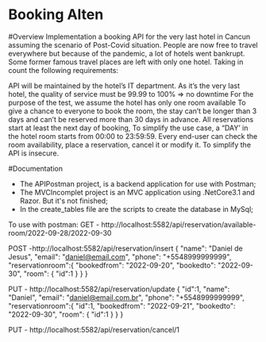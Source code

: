 # Booking Alten

#Overview
Implementation a booking API for the very last hotel in Cancun assuming the scenario of Post-Covid situation. People are now free to travel everywhere but because of the pandemic, a lot of hotels went bankrupt. Some former famous travel places are left with only one hotel. Taking in count the following requirements:

API will be maintained by the hotel’s IT department.
As it’s the very last hotel, the quality of service must be 99.99 to 100% => no downtime
For the purpose of the test, we assume the hotel has only one room available
To give a chance to everyone to book the room, the stay can’t be longer than 3 days and can’t be reserved more than 30 days in advance.
All reservations start at least the next day of booking,
To simplify the use case, a “DAY’ in the hotel room starts from 00:00 to 23:59:59.
Every end-user can check the room availability, place a reservation, cancel it or modify it.
To simplify the API is insecure.


#Documentation
 - The APIPostman project, is a backend application for use with Postman;
 - The MVCIncomplet project is an MVC application using .NetCore3.1 and Razor. But it's not finished;
 - In the create_tables file are the scripts to create the database in MySql;

To use with postman:
GET - http://localhost:5582/api/reservation/available-room/2022-09-28/2022-09-30

POST -http://localhost:5582/api/reservation/insert
{
    "name": "Daniel de Jesus",
    "email": "daniel@email.com",
    "phone": "+5548999999999",
    "reservationroom":{
        "bookedfrom": "2022-09-20",
        "bookedto": "2022-09-30",
        "room": {
            "id":1
        }
    }
}

PUT - http://localhost:5582/api/reservation/update
{
    "id":1,
    "name": "Daniel",
    "email": "daniel@email.com.br",
    "phone": "+5548999999999",
    "reservationroom":{
        "id":1,
        "bookedfrom": "2022-09-21",
        "bookedto": "2022-09-30",
        "room": {
            "id":1
        }
    }
}

PUT - http://localhost:5582/api/reservation/cancel/1
